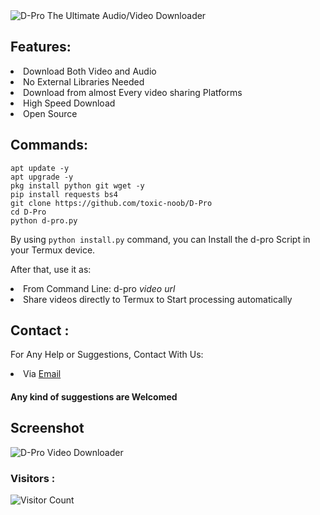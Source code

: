 <img src="https://i.top4top.io/p_2596mo7v74.jpg" alt="D-Pro">
The Ultimate Audio/Video Downloader

## Features:
<li> Download Both Video and Audio
<li> No External Libraries Needed
<li> Download from almost Every video sharing Platforms
<li> High Speed Download
<li> Open Source

## Commands:
```
apt update -y
apt upgrade -y
pkg install python git wget -y
pip install requests bs4
git clone https://github.com/toxic-noob/D-Pro
cd D-Pro
python d-pro.py
```

By using ```python install.py``` command, you can Install the d-pro Script in your Termux device.

After that, use it as:
<li> From Command Line: d-pro <i>video url</i>
<li> Share videos directly to Termux to Start processing automatically

## Contact :
For Any Help or Suggestions, Contact With Us:
<li> Via <a href="mailto: ToxicNoob.Sl4d3.Official@gmail.com">Email</a>

#### Any kind of suggestions are Welcomed

## Screenshot
<img src="https://k.top4top.io/p_2596jtgt55.jpg" alt="D-Pro Video Downloader">

### Visitors :

![Visitor Count](https://profile-counter.glitch.me/Toxic-Noob/count.svg)
